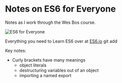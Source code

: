 # Notes on ES6 for Everyone

Notes as I work through the Wes Bos course.

![ES6 for Everyone](https://es6.io/images/es6-facebook-share.png?cool=yah)

Everything you need to Learn ES6 over at [ES6.io](https://ES6.io)
git add

Key notes:

+ Curly brackets have many meanings
  + object literals
  + destructuring variables out of an object
  + importing a named export
